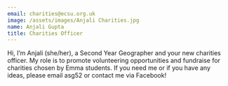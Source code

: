 ```yaml
---
email: charities@ecsu.org.uk
image: /assets/images/Anjali Charities.jpg
name: Anjali Gupta
title: Charities Officer
---
```


Hi, I’m Anjali (she/her), a Second Year Geographer and your new charities officer.
My role is to promote volunteering opportunities and fundraise for charities chosen by Emma students.
If you need me or if you have any ideas, please email asg52 or contact me via Facebook!